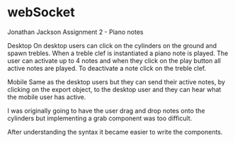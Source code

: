 # webSocket
Jonathan Jackson
Assignment 2 - Piano notes

Desktop
On desktop users can click on the cylinders on the ground and spawn trebles. When a treble clef is instantiated a piano note is played.
The user can activate up to 4 notes and when they click on the play button all active notes are played.
To deactivate a note click on the treble clef.

Mobile
Same as the desktop users but they can send their active notes, by clicking on the export object, to the desktop user and they can hear what the mobile user has active.

I was originally going to have the user drag and drop notes onto the cylinders but implementing a grab component was too difficult.

After understanding the syntax it became easier to write the components.